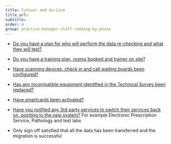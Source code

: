 ```yaml
---
title: Cutover and Go-Live
title_url:
subtitle: 
order: 4
group: practice-manager-staff-reading-by-phase
---
```


* [Do you have a plan for who will perform the data re-checking and what they will test?]( {{site.baseurl}}/guide/go-live#data-re-checking)

* [Do you have a training plan, rooms booked and trainer on site?]( {{site.baseurl}}/guide/go-live#training-on-the-new-system)

* [Have scanning devices, check in and call waiting boards been configured?]( {{site.baseurl}}/guide/cutover#configure-devices)

* [Has any incompatible equipment identified in the Technical Survey been replaced?]( {{site.baseurl}}/guide/technical-survey#outcome-of-the-technical-survey)

* [Have smartcards been activated?]( {{site.baseurl}}/guide/cutover#activate-smartcards)

* [Have you notified any 3rd party services to switch their services back on, pointing to the new system?]( {{site.baseurl}}/guide/go-live#switch-links-back-on) For example Electronic Prescription Service, Pathology and test labs

* Only sign off satisfied that all the data has been transferred and the migration is successful

